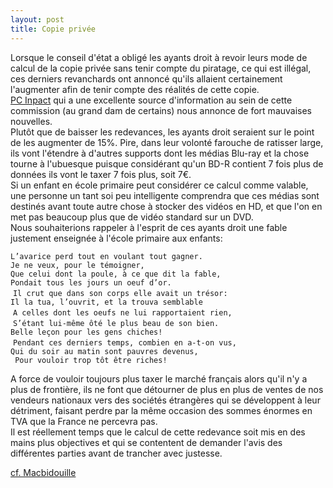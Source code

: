 ```yaml
---
layout: post
title: Copie privée
---
```


Lorsque le conseil d'état a obligé les ayants droit à revoir leurs mode de calcul de la copie privée sans tenir compte du piratage, ce qui est illégal, ces derniers revanchards ont annoncé qu'ils allaient certainement l'augmenter afin de tenir compte des réalités de cette copie.  
<a href="http://www.pcinpact.com/">PC Inpact</a> qui a une excellente source d'information au sein de cette commission (au grand dam de certains) nous annonce de fort mauvaises nouvelles.  
Plutôt que de baisser les redevances, les ayants droit seraient sur le point de les augmenter de 15%. Pire, dans leur volonté farouche de ratisser large, ils vont l'étendre à d'autres supports dont les médias Blu-ray et la chose tourne à l'ubuesque puisque considérant qu'un BD-R contient 7 fois plus de données ils vont le taxer 7 fois plus, soit 7€.  
Si un enfant en école primaire peut considérer ce calcul comme valable, une personne un tant soi peu intelligente comprendra que ces médias sont destinés avant toute autre chose à stocker des vidéos en HD, et que l'on en met pas beaucoup plus que de vidéo standard sur un DVD.  
Nous souhaiterions rappeler à l'esprit de ces ayants droit une fable justement enseignée à l'école primaire aux enfants:  
  
`L’avarice perd tout en voulant tout gagner.`  
`Je ne veux, pour le témoigner, `  
`Que celui dont la poule, à ce que dit la fable, `  
`Pondait tous les jours un oeuf d’or.`  
 `Il crut que dans son corps elle avait un trésor: `  
`Il la tua, l’ouvrit, et la trouva semblable`  
 `A celles dont les oeufs ne lui rapportaient rien,`  
 `S’étant lui-même ôté le plus beau de son bien. `  
`Belle leçon pour les gens chiches!`  
 `Pendant ces derniers temps, combien en a-t-on vus, `  
`Qui du soir au matin sont pauvres devenus,`  
` Pour vouloir trop tôt être riches!`  
  
A force de vouloir toujours plus taxer le marché français alors qu'il n'y a plus de frontière, ils ne font que détourner de plus en plus de ventes de nos vendeurs nationaux vers des sociétés étrangères qui se développent à leur détriment, faisant perdre par la même occasion des sommes énormes en TVA que la France ne percevra pas.  
Il est réellement temps que le calcul de cette redevance soit mis en des mains plus objectives et qui se contentent de demander l'avis des différentes parties avant de trancher avec justesse.  


<a href="http://www.macbidouille.com/news/2008-11-21/#17453" hreflang="fr">cf. Macbidouille</a>